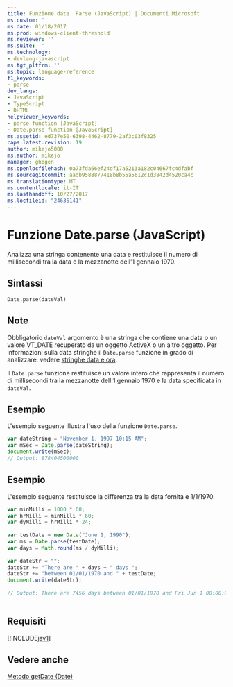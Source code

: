 ```yaml
---
title: Funzione date. Parse (JavaScript) | Documenti Microsoft
ms.custom: ''
ms.date: 01/18/2017
ms.prod: windows-client-threshold
ms.reviewer: ''
ms.suite: ''
ms.technology:
- devlang-javascript
ms.tgt_pltfrm: ''
ms.topic: language-reference
f1_keywords:
- parse
dev_langs:
- JavaScript
- TypeScript
- DHTML
helpviewer_keywords:
- parse function [JavaScript]
- Date.parse function [JavaScript]
ms.assetid: ed737e50-6398-4462-8779-2af3c03f8325
caps.latest.revision: 19
author: mikejo5000
ms.author: mikejo
manager: ghogen
ms.openlocfilehash: 0a73fda66ef24df17a5213a182c04667fc4dfabf
ms.sourcegitcommit: aadb9588877418b8b55a5612c1d3842d4520ca4c
ms.translationtype: MT
ms.contentlocale: it-IT
ms.lasthandoff: 10/27/2017
ms.locfileid: "24636141"
---
```

# <a name="dateparse-function-javascript"></a>Funzione Date.parse (JavaScript)
Analizza una stringa contenente una data e restituisce il numero di millisecondi tra la data e la mezzanotte dell'1 gennaio 1970.  
  
## <a name="syntax"></a>Sintassi  
  
```  
Date.parse(dateVal)   
```  
  
## <a name="remarks"></a>Note  
 Obbligatorio `dateVal` argomento è una stringa che contiene una data o un valore VT_DATE recuperato da un oggetto ActiveX o un altro oggetto. Per informazioni sulla data stringhe il `Date.parse` funzione in grado di analizzare. vedere [stringhe data e ora](../../javascript/date-and-time-strings-javascript.md).  
  
 Il `Date.parse` funzione restituisce un valore intero che rappresenta il numero di millisecondi tra la mezzanotte dell'1 gennaio 1970 e la data specificata in `dateVal`.  
  
## <a name="example"></a>Esempio  
 L'esempio seguente illustra l'uso della funzione `Date.parse`.  
  
```JavaScript  
var dateString = "November 1, 1997 10:15 AM";  
var mSec = Date.parse(dateString);  
document.write(mSec);  
// Output: 878404500000  
```  
  
## <a name="example"></a>Esempio  
 L'esempio seguente restituisce la differenza tra la data fornita e 1/1/1970.  
  
```JavaScript  
var minMilli = 1000 * 60;  
var hrMilli = minMilli * 60;  
var dyMilli = hrMilli * 24;  
  
var testDate = new Date("June 1, 1990");  
var ms = Date.parse(testDate);  
var days = Math.round(ms / dyMilli);  
  
var dateStr = "";  
dateStr += "There are " + days + " days ";  
dateStr += "between 01/01/1970 and " + testDate;  
document.write(dateStr);  
  
// Output: There are 7456 days between 01/01/1970 and Fri Jun 1 00:00:00 PDT 1990  
  
```  
  
## <a name="requirements"></a>Requisiti  
 [!INCLUDE[jsv1](../../javascript/misc/includes/jsv1-md.md)]  
  
## <a name="see-also"></a>Vedere anche  
 [Metodo getDate (Date)](../../javascript/reference/getdate-method-date-javascript.md)